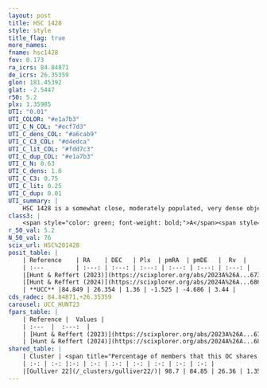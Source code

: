 ```yaml
---
layout: post
title: HSC 1428
style: style
title_flag: true
more_names: 
fname: hsc1428
fov: 0.173
ra_icrs: 84.84871
de_icrs: 26.35359
glon: 181.45392
glat: -2.5447
r50: 5.2
plx: 1.35985
UTI: "0.01"
UTI_COLOR: "#e1a7b3"
UTI_C_N_COL: "#ecf7d3"
UTI_C_dens_COL: "#a6cab9"
UTI_C_C3_COL: "#d4edca"
UTI_C_lit_COL: "#fdd7c3"
UTI_C_dup_COL: "#e1a7b3"
UTI_C_N: 0.63
UTI_C_dens: 1.0
UTI_C_C3: 0.75
UTI_C_lit: 0.25
UTI_C_dup: 0.01
UTI_summary: |
    HSC 1428 is a somewhat close, moderately populated, very dense object of high C3 quality. It was recently reported in the literature.<br><br><span style="color: #99180f; font-weight: bold;">Warning: </span>This is very likely a duplicate object, which shares a large percentage of members with at least one previously reported entry.
class3: |
    <span style="color: green; font-weight: bold;">A</span><span style="color: #FFC300; font-weight: bold;">B</span>
r_50_val: 5.2
N_50_val: 76
scix_url: HSC%201428
posit_table: |
    | Reference    | RA    | DEC   | Plx  | pmRA  | pmDE   |  Rv  |
    | :---         | :---: | :---: | :---: | :---: | :---: | :---: |
    |[Hunt & Reffert (2023)](https://scixplorer.org/abs/2023A%26A...673A.114H) | 84.812 | 26.348 | 1.341 | -1.55 | -4.691 | 8.985 |
    |[Hunt & Reffert (2024)](https://scixplorer.org/abs/2024A%26A...686A..42H) | 84.812 | 26.348 | 1.341 | -1.55 | -4.691 | 8.985 |
    | **UCC** |84.849 | 26.354 | 1.36 | -1.525 | -4.686 | 3.44 | 
cds_radec: 84.84871,+26.35359
carousel: UCC_HUNT23
fpars_table: |
    | Reference |  Values |
    | :---  |  :---:  |
    | [Hunt & Reffert (2023)](https://scixplorer.org/abs/2023A%26A...673A.114H) | `AV50=0.714, diffAV50=1.479, MOD50=9.324, logAge50=6.959` |
    | [Hunt & Reffert (2024)](https://scixplorer.org/abs/2024A%26A...686A..42H) | `MassJ=116.794` |
shared_table: |
    | Cluster | <span title="Percentage of members that this OC shares with the ones listed">%</span>   | RA   | DEC   | Plx   | pmRA  | pmDE  | Rv | UTI |
    | :-: | :-: |:-: | :-: | :-: | :-: | :-: | :-: | :-: |
    |[Gulliver 22](/_clusters/gulliver22/)| 98.7 | 84.85 | 26.36 | 1.35 | -1.52 | -4.68 | 6.62 |0.68 |
---
```

